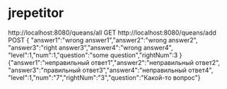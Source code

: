 # jrepetitor
http://localhost:8080/queans/all    GET
http://localhost:8080/queans/add    POST
{
"answer1":"wrong answer1","answer2":"wrong answer2",
"answer3":"right answer3","answer4":"wrong answer4",
"level":1,"num":1,"question":"some question","rightNum":3
}
{"answer1":"неправильный ответ1","answer2":"неправильный ответ2",
"answer3":"правильный ответ3","answer4":"неправильный ответ4",
"level":1,"num":"7","rightNum":"3","question":"Какой-то вопрос"}

